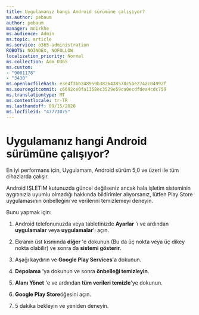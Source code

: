 ```yaml
---
title: Uygulamanız hangi Android sürümüne çalışıyor?
ms.author: pebaum
author: pebaum
manager: mnirkhe
ms.audience: Admin
ms.topic: article
ms.service: o365-administration
ROBOTS: NOINDEX, NOFOLLOW
localization_priority: Normal
ms.collection: Adm_O365
ms.custom:
- "9001178"
- "3430"
ms.openlocfilehash: e3e4f3bb248959b3826438578c5ae274ac04992f
ms.sourcegitcommit: c6692ce0fa1358ec3529e59ca0ecdfdea4cdc759
ms.translationtype: MT
ms.contentlocale: tr-TR
ms.lasthandoff: 09/15/2020
ms.locfileid: "47773075"
---
```

# <a name="what-version-of-android-does-your-app-support"></a>Uygulamanız hangi Android sürümüne çalışıyor?

En iyi performans için, Uygulamam, Android sürüm 5,0 ve üzeri ile tüm cihazlarda çalışır.

Android IŞLETIM kutunuzda güncel değilseniz ancak hala işletim sisteminin aygıtınızla uyumlu olmadığı hakkında bildirimler alıyorsanız, lütfen Play Store uygulamasının önbelleğini ve verilerini temizlemeyi deneyin.

Bunu yapmak için: 

1. Android telefonunuzda veya tabletinizde **Ayarlar** 'ı ve ardından **uygulamalar** veya **uygulamalar**'ı açın.

2. Ekranın üst kısmında **diğer** 'e dokunun (Bu da üç nokta veya üç dikey nokta olabilir) ve sonra da **sistemi gösterir**. 

3. Aşağı kaydırın ve **Google Play Services**'a dokunun. 

4. **Depolama** 'ya dokunun ve sonra **önbelleği temizleyin**. 

5. **Alanı Yönet** 'e ve ardından **tüm verileri temizle**'ye dokunun. 

6. **Google Play Store**öğesini açın. 

7. 5 dakika bekleyin ve yeniden deneyin. 